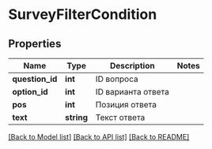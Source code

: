 # SurveyFilterCondition

## Properties
Name | Type | Description | Notes
------------ | ------------- | ------------- | -------------
**question_id** | **int** | ID вопроса | 
**option_id** | **int** | ID варианта ответа | 
**pos** | **int** | Позиция ответа | 
**text** | **string** | Текст ответа | 

[[Back to Model list]](../README.md#documentation-for-models) [[Back to API list]](../README.md#documentation-for-api-endpoints) [[Back to README]](../README.md)


